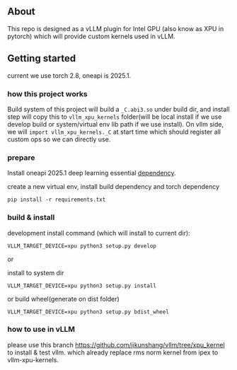 ## About

This repo is designed as a vLLM plugin for Intel GPU (also know as XPU in pytorch) which will provide custom kernels used in vLLM.

## Getting started

current we use torch 2.8, oneapi is 2025.1.

### how this project works
Build system of this project will build a `_C.abi3.so` under build dir, and install step will copy this to `vllm_xpu_kernels` folder(will be local install if we use develop build or system/virtual env lib path if we use install). On vllm side, we will
`import vllm_xpu_kernels._C` at start time which should register all custom ops so we can directly use.

### prepare

Install oneapi 2025.1 deep learning essential [dependency](https://www.intel.com/content/www/us/en/developer/tools/oneapi/base-toolkit-download.html).

create a new virtual env, install build dependency and torch dependency

```
pip install -r requirements.txt
```

### build & install
development install command (which will install to current dir):

```
VLLM_TARGET_DEVICE=xpu python3 setup.py develop
```

or

install to system dir

```
VLLM_TARGET_DEVICE=xpu python3 setup.py install
```

or build wheel(generate on dist folder)

```
VLLM_TARGET_DEVICE=xpu python3 setup.py bdist_wheel
```

### how to use in vLLM

please use this branch https://github.com/jikunshang/vllm/tree/xpu_kernel to install & test vllm. which already replace rms norm kernel from ipex to vllm-xpu-kernels.
